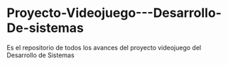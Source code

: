 # Proyecto-Videojuego---Desarrollo-De-sistemas
Es el repositorio de todos los avances del proyecto videojuego del Desarrollo de Sistemas
